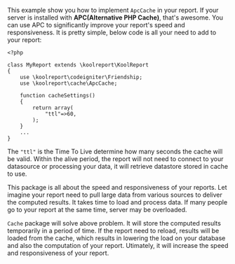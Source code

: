 This example show you how to implement `ApcCache` in your report. If your server is installed with __APC(Alternative PHP Cache)__, that's awesome. You can use APC to significantly improve your report's speed and responsiveness. It is pretty simple, below code is all your need to add to your report:

```
<?php

class MyReport extends \koolreport\KoolReport
{
    use \koolreport\codeigniter\Friendship;
    use \koolreport\cache\ApcCache;

    function cacheSettings()
    {
        return array(
            "ttl"=>60,
        );
    }
    ...
}
```

The `"ttl"` is the Time To Live determine how many seconds the cache will be valid. Within the alive period, the report will not need to connect to your datasource or processing your data, it will retrieve datastore stored in cache to use.

This package is all about the speed and responsiveness of your reports. Let imagine your report need to pull large data from various sources to deliver the computed results. It takes time to load and process data. If many people go to your report at the same time, server may be overloaded.

`Cache` package will solve above problem. It will store the computed results temporarily in a period of time. If the report need to reload, results will be loaded from the cache, which results in lowering the load on your database and also the computation of your report. Utimately, it will increase the speed and responsiveness of your report.